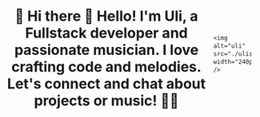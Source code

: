 
<div style="display: flex; justify-content: center; align-items: center; flex-direction: row;">
    <h1 style="text-align: center;">🎵 Hi there 👋 Hello! I'm Uli, a Fullstack developer and passionate musician. I love crafting code and melodies. Let's connect and chat about projects or music! 📯📯</h1>

    <img alt="uli" src="./ulisesbyn2.jpg" width="240px" />
</div>




